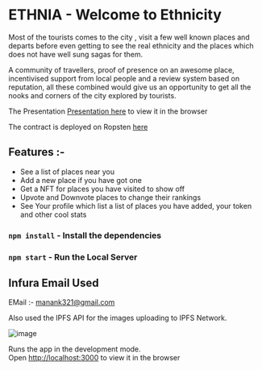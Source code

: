 # ETHNIA - Welcome to Ethnicity

Most of the tourists comes to the city , visit a few well known places and departs before even getting to see the real ethnicity and the places which does not have well sung sagas for them. 

A community of travellers, proof of presence on an awesome place, incentivised support from local people and a review system based on reputation, all these combined would give us an opportunity to get all the nooks and corners of the city explored by tourists.

The Presentation [Presentation here](https://docs.google.com/presentation/d/1NRG9JnlBMy1oT-5tYfwuPytZlMY01GlnujEx9XmLNN8/edit#slide=id.p11) to view it in the browser

The contract is deployed on Ropsten [here](https://raw.githubusercontent.com/Man-Jain/EthNia/master/deployed_contracts.txt)

## Features :- 
- See a list of places near you
- Add a new place if you have got one
- Get a NFT for places you have visited to show off 
- Upvote and Downvote places to change their rankings
- See Your profile which list a list of places you have added, your token and other cool stats

### `npm install` - Install the dependencies
### `npm start` - Run the Local Server

## Infura Email Used
EMail :- manank321@gmail.com

Also used the IPFS API for the images uploading to IPFS Network.

![image](https://github.com/Man-Jain/EthNia/blob/master/stats.png)

Runs the app in the development mode.<br>
Open [http://localhost:3000](http://localhost:3000) to view it in the browser
